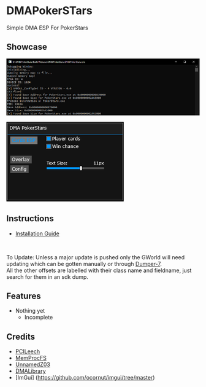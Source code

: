 # DMAPokerSTars
Simple DMA ESP For PokerStars

## Showcase
<p align="Left">
  <img src="Images/image1.png" />
</p>
<p align="Left">
  <img src="Images/image2.png" />
</p>

## Instructions
* [Installation Guide](./Instructions.md)
<br>

To Update: Unless a major update is pushed only the GWorld will need updating which can be gotten manually or through [Dumper-7](https://github.com/Encryqed/Dumper-7).<br>
All the other offsets are labelled with their class name and fieldname, just search for them in an sdk dump. 

## Features
* Nothing yet
  * Incomplete

## Credits
* [PCILeech](https://github.com/ufrisk/pcileech)
* [MemProcFS](https://github.com/ufrisk/MemProcFS)
* [UnnamedZ03](https://github.com/UnnamedZ03/DBD-external-base)
* [DMALibrary](https://github.com/Metick/DMALibrary/tree/Master)
* [ImGui] (https://github.com/ocornut/imgui/tree/master)
